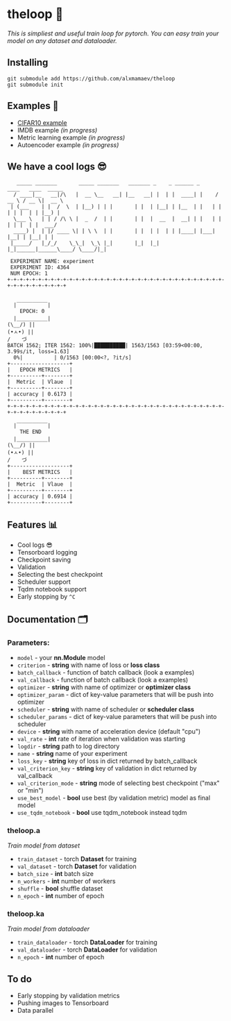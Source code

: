 # theloop 🔄
*This is simpliest and useful train loop for pytorch. You can easy train your model on any dataset and dataloader.*

## Installing
```
git submodule add https://github.com/alxmamaev/theloop
git submodule init
```

## Examples 🔬
* [CIFAR10 example](https://github.com/alxmamaev/theloop/blob/master/examples/cifar10.ipynb)
* IMDB example *(in progress)*
* Metric learning example *(in progress)*
* Autoencoder example *(in progress)*

## We have a cool logs 😎
```
   _____ _______       _____ _______   _______ _    _ ______ _      ____   ____  _____
  / ____|__   __|/\   |  __ \__   __| |__   __| |  | |  ____| |    / __ \ / __ \|  __ \
 | (___    | |  /  \  | |__) | | |       | |  | |__| | |__  | |   | |  | | |  | | |__) |
  \___ \   | | / /\ \ |  _  /  | |       | |  |  __  |  __| | |   | |  | | |  | |  ___/
  ____) |  | |/ ____ \| | \ \  | |       | |  | |  | | |____| |___| |__| | |__| | |
 |_____/   |_/_/    \_\_|  \_\ |_|       |_|  |_|  |_|______|______\____/ \____/|_|

 EXPERIMENT NAME: experiment
 EXPERIMENT ID: 4364
 NUM EPOCH: 1
+-+-+-+-+-+-+-+-+-+-+-+-+-+-+-+-+-+-+-+-+-+-+-+-+-+-+-+-+-+-+-+-+-+-+-+-+-+-+-+-+-+-+-+-+


  |￣￣￣￣￣￣|
    EPOCH: 0  
  |＿＿＿＿＿＿|
(\__/) ||
(•ㅅ•) ||
/ 　 づ
BATCH 1562; ITER 1562: 100%|██████████| 1563/1563 [03:59<00:00,  3.99s/it, loss=1.63]
  0%|          | 0/1563 [00:00<?, ?it/s]
+-------------------+
|   EPOCH METRICS   |
+----------+--------+
|  Metric  | Vlaue  |
+----------+--------+
| accuracy | 0.6173 |
+----------+--------+
+-+-+-+-+-+-+-+-+-+-+-+-+-+-+-+-+-+-+-+-+-+-+-+-+-+-+-+-+-+-+-+-+-+-+-+-+-+-+-+-+-+-+-+-+

  |￣￣￣￣￣￣|
    THE END  
  |＿＿＿＿＿＿|
(\__/) ||
(•ㅅ•) ||
/ 　 づ
+-------------------+
|    BEST METRICS   |
+----------+--------+
|  Metric  | Vlaue  |
+----------+--------+
| accuracy | 0.6914 |
+----------+--------+
```

## Features 📊
* Cool logs 😎
* Tensorboard logging
* Checkpoint saving
* Validation
* Selecting the best checkpoint
* Scheduler support
* Tqdm notebook support
* Early stopping by `^C`


## Documentation 🗂
### Parameters:
* `model` - your **nn.Module** model
* `criterion` - **string** with name of loss or **loss class**
* `batch_callback` - function of batch callback (look a examples)
* `val_callback` - function of batch callback (look a examples)
* `optimizer` - **string** with name of optimizer or **optimizer class**
* `optimizer_param` - dict of key-value parameters that will be push into optimizer
* `scheduler` - **string** with name of scheduler or **scheduler class**
* `scheduler_params` - dict of key-value parameters that will be push into scheduler
* `device` - **string** with name of acceleration device (default "cpu")
* `val_rate` - **int** rate of iteration when validation was starting
* `logdir` - **string** path to log directory
* `name` - **string** name of your experiment
* `loss_key` - **string** key of loss in dict returned by batch_callback
* `val_criterion_key` - **string** key of validation in dict returned by val_callback
* `val_criterion_mode` - **string** mode of selecting best checkpoint ("max" or "min")
* `use_best_model` - **bool** use best (by validation metric) model as final model
* `use_tqdm_notebook` - **bool** use tqdm_notebook instead tqdm

### theloop.a
*Train model from dataset*

* `train_dataset` - torch **Dataset** for training
* `val_dataset` - torch **Dataset** for validation
* `batch_size` - **int** batch size
* `n_workers`  - **int** number of workers
* `shuffle` - **bool** shuffle dataset
* `n_epoch` - **int** number of epoch

### theloop.ka
*Train model from dataloader*

* `train_dataloader` - torch **DataLoader** for training
* `val_dataloader` - torch **DataLoader** for validation
* `n_epoch` - **int** number of epoch

## To do
* Early stopping by validation metrics
* Pushing images to Tensorboard
* Data parallel
